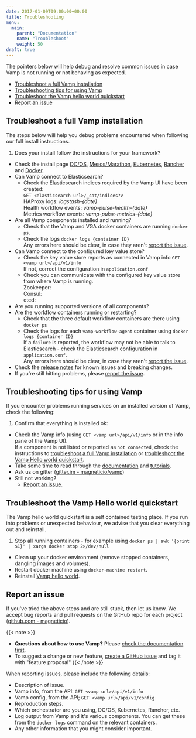 ```yaml
---
date: 2017-01-09T09:00:00+00:00
title: Troubleshooting
menu:
  main:
    parent: "Documentation"
    name: "Troubleshoot"
    weight: 50
draft: true
---
```


The pointers below will help debug and resolve common issues in case Vamp is not running or not behaving as expected.

* [Troubleshoot a full Vamp installation](/documentation/troubleshoot/#troubleshoot-a-full-vamp-installation)
* [Troubleshooting tips for using Vamp](/documentation/troubleshoot/#troubleshooting-tips-for-using-vamp)
* [Troubleshoot the Vamp hello world quickstart](/documentation/troubleshoot/#troubleshoot-the-vamp-hello-world-quickstart)
* [Report an issue](/documentation/troubleshoot/#report-an-issue)

## Troubleshoot a full Vamp installation
The steps below will help you debug problems encountered when following our full install instructions. 

1. Does your install follow the instructions for your framework? 
  - Check the install page [DC/OS](/documentation/installation/dcos/), [Mesos/Marathon](/documentation/installation/mesos-marathon/), [Kubernetes](/documentation/installation/kubernetes/), [Rancher](/documentation/installation/rancher/) and [Docker](/documentation/installation/docker/). 
- Can Vamp connect to Elasticsearch?  
  - Check the Elasticsearch indices required by the Vamp UI have been created:  
    `GET <elasticsearch url>/_cat/indices?v`  
      HAProxy logs: _logstash-{date}_     
      Health workflow events: _vamp-pulse-health-{date}_  
      Metrics workflow events: _vamp-pulse-metrics-{date}_   
- Are all Vamp components installed and running?
  - Check that the Vamp and VGA docker containers are running `docker ps`. 
  - Check the logs `docker logs {container ID}`  
    Any errors here should be clear, in case they aren't [report the issue](/documentation/troubleshoot/#report-an-issue).
- Can Vamp connect to the configured key value store?  
  - Check the key value store reports as connected in Vamp info `GET <vamp url>/api/v1/info`  
  If not, correct the configuration in `application.conf`
  - Check you can communicate with the configured key value store from where Vamp is running.  
  Zookeeper:  
  Consul:  
  etcd:  
- Are you running supported versions of all components?
- Are the workflow containers running or restarting?
  - Check that the three default workflow containers are there using `docker ps`  
  - Check the logs for each `vamp-workflow-agent` container using `docker logs {container ID}`  
    If a `failure` is reported, the workflow may not be able to talk to Elasticsearch - check the Elasticsearch configuration in `application.conf`.  
    Any errors here should be clear, in case they aren't [report the issue](/documentation/troubleshoot/#report-an-issue).
- Check the [release notes](/documentation/release-notes/latest) for known issues and breaking changes.
- If you're still hitting problems, please [report the issue](/documentation/troubleshoot/#report-an-issue).

## Troubleshooting tips for using Vamp
If you encounter problems running services on an installed version of Vamp, check the following: 

1. Confirm that everything is installed ok:
  - Check the Vamp info (using `GET <vamp url>/api/v1/info` or in the info pane of the Vamp UI).  
    If a component is not listed or reported as `not connected`, check the instructions to [troubleshoot a full Vamp installation](/documentation/troubleshoot/#troubleshoot-a-full-vamp-installation) or [troubleshoot the Vamp Hello world quickstart](/documentation/troubleshoot/#troubleshoot-the-vamp-hello-world-quickstart).
- Take some time to read through the [documentation](/documentation/using-vamp/blueprints/) and [tutorials](/documentation/tutorials/overview/).
- Ask us on gitter ([gitter.im - magneticio/vamp](https://gitter.im/magneticio/vamp))
- Still not working? 
  - [Report an issue](/documentation/troubleshoot/#report-an-issue).

## Troubleshoot the Vamp Hello world quickstart
The Vamp hello world quickstart is a self contained testing place. If you run into problems or unexpected behaviour, we advise that you clear everything out and reinstall.

1. Stop all running containers - for example using `docker ps | awk '{print $1}' | xargs docker stop 2>/dev/null`
- Clean up  your docker environment (remove stopped containers, dangling images and volumes).
- Restart docker machine using `docker-machine restart`.
- Reinstall [Vamp hello world](/documentation/installation/hello-world/).

## Report an issue

If you've tried the above steps and are still stuck, then let us know. We accept bug reports and pull requests on the GitHub repo for each project ([github.com - magneticio](https://github.com/magneticio)).

{{< note >}}                                  
* **Questions about how to use Vamp?** Please [check the documentation first](/documentation/).
* To suggest a change or new feature, [create a GitHub issue](https://github.com/magneticio/vamp/issues) and tag it with "feature proposal"
{{< /note >}}

When reporting issues, please include the following details:

- Description of issue.
- Vamp info, from the API: `GET <vamp url>/api/v1/info`
- Vamp config, from the API; `GET <vamp url>/api/v1/config`
- Reproduction steps.
- Which orchestrator are you using, DC/OS, Kubernetes, Rancher, etc.
- Log output from Vamp and it's various components. You can get these from the `docker logs` command on the relevant containers.
- Any other information that you might consider important.
